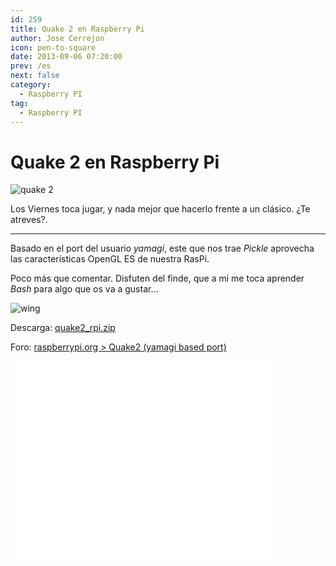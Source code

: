 ```yaml
---
id: 259
title: Quake 2 en Raspberry Pi
author: Jose Cerrejon
icon: pen-to-square
date: 2013-09-06 07:20:00
prev: /es
next: false
category:
  - Raspberry PI
tag:
  - Raspberry PI
---
```


# Quake 2 en Raspberry Pi

![quake 2](/images/2013/09/quake2.jpg)

Los Viernes toca jugar, y nada mejor que hacerlo frente a un clásico. ¿Te atreves?.

- - -
Basado en el port del usuario *yamagi*, este que nos trae *Pickle* aprovecha las características OpenGL ES de nuestra RasPi.

Poco más que comentar. Disfuten del finde, que a mi me toca aprender *Bash* para algo que os va a gustar...

![wing](/css/sm/winking.png)

Descarga: [quake2_rpi.zip](http://pickle.gp2x.de/rpi/quake2_rpi.zip)

Foro: [raspberrypi.org > Quake2 (yamagi based port)](http://www.raspberrypi.org/phpBB3/viewtopic.php?f=78&t=54683)

<iframe width="420" height="315" src="//www.youtube.com/embed/OP5Sf964it8?rel=0" frameborder="0" allowfullscreen></iframe>